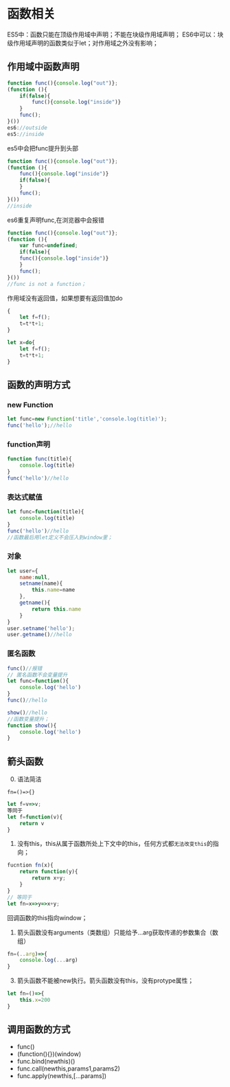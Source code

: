 # 函数相关

ES5中：函数只能在顶级作用域中声明；不能在块级作用域声明；
ES6中可以：块级作用域声明的函数类似于let；对作用域之外没有影响；

## 作用域中函数声明
```js
function func(){console.log("out")};
(function (){
    if(false){
        func(){console.log("inside")}
    }
    func();
}())
es6://outside
es5://inside
```

es5中会把func提升到头部
```js
function func(){console.log("out")};
(function (){
    func(){console.log("inside")}
    if(false){
    }
    func();
}())
//inside
```

es6重复声明func,在浏览器中会报错
```js
function func(){console.log("out")};
(function (){
    var func=undefined;
    if(false){
    func(){console.log("inside")}
    }
    func();
}())
//func is not a function；
```

作用域没有返回值，如果想要有返回值加do
```js
{
    let f=f();
    t=t*t+1;
}

let x=do{
    let f=f();
    t=t*t+1;
}
```

## 函数的声明方式
### new Function
```js
let func=new Function('title','console.log(title)');
func('hello');//hello
```

### function声明
```js
function func(title){
    console.log(title)
}
func('hello')//hello
```

### 表达式赋值
```js
let func=function(title){
    console.log(title)
}
func('hello')//hello
//函数最后用let定义不会压入到window里；
```

### 对象
```js
let user={
    name:null,
    setname(name){
        this.name=name
    },
    getname(){
        return this.name
    }
}
user.setname('hello');
user.getname()//hello
```

### 匿名函数

```js
func()//报错
// 匿名函数不会变量提升
let func=function(){
    console.log('hello')
}
func()//hello

show()//hello
//函数变量提升；
function show(){
    console.log('hello')
}

```

## 箭头函数
0. 语法简洁

`fn=()=>{}`
```js
let f=v=>v;
等同于
let f=function(v){
    return v
}
```

1. 没有this，this从属于函数所处上下文中的this，任何方式都`无法改变this`的指向；
```js
fucntion fn(x){
    return function(y){
        return x+y;
    }
}
// 等同于
let fn=x=>y=>x+y;
```
回调函数的this指向window；

1. 箭头函数没有arguments（类数组）只能给予...arg获取传递的参数集合（数组）
```js
fn=(..arg)=>{
    console.log(...arg)
}
```

3. 箭头函数不能被new执行。箭头函数没有this，没有protype属性；
```js
let fn=()=>{
    this.x=200
}
```

## 调用函数的方式
- func()
- (function(){})(window)
- func.bind(newthis)()
- func.call(newthis,params1,params2)
- func.apply(newthis,[...params])